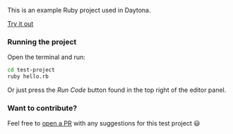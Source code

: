 This is an example Ruby project used in Daytona.

[Try it out](https://daytona.io/#https://github.com/daytonaio-templates/ruby)

### Running the project

Open the terminal and run:
```sh
cd test-project
ruby hello.rb
```
Or just press the *Run Code* button found in the top right of the editor panel.
### Want to contribute?

Feel free to [open a PR](https://github.com/daytonaio-templates/ruby) with any suggestions for this test project 😃 